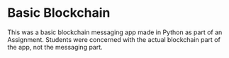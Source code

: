 # Basic Blockchain
This was a basic blockchain messaging app made in Python as part of an Assignment. Students were concerned with the actual blockchain part of the app, not the messaging part.
